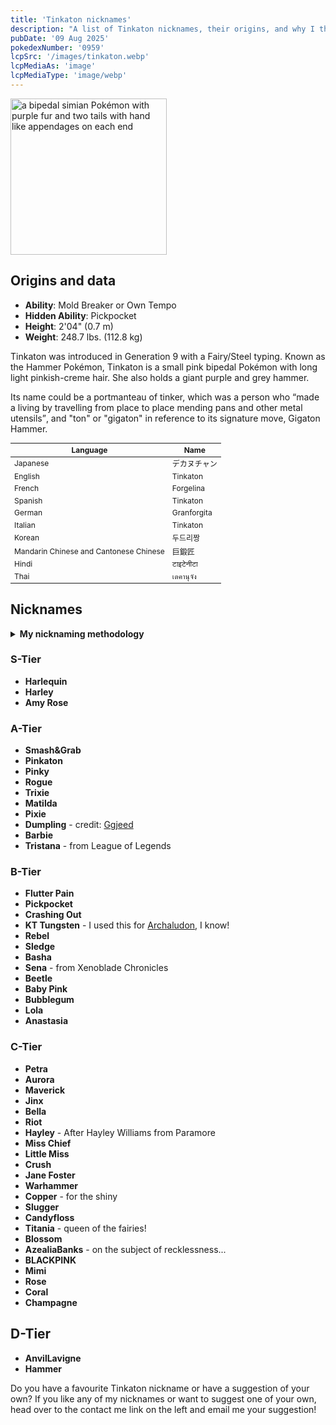 ```yaml
---
title: 'Tinkaton nicknames'
description: "A list of Tinkaton nicknames, their origins, and why I think they're cool."
pubDate: '09 Aug 2025'
pokedexNumber: '0959'
lcpSrc: '/images/tinkaton.webp'
lcpMediaAs: 'image'
lcpMediaType: 'image/webp'
---
```


<div class="img-center">
	<picture>
		<source srcset="/images/tinkaton.webp" type="image/webp">
		<img src="/images/tinkaton.jpg" width="250px" height="250px" alt="a bipedal simian Pokémon with purple fur and two tails with hand like appendages on each end">
	</picture>
</div>

## Origins and data
<div class="room-box">
	<div class="room-box-left">
		<ul>
			<li><strong>Ability</strong>: Mold Breaker or Own Tempo</li>
			<li><strong>Hidden Ability</strong>: Pickpocket</li>
			<li><strong>Height</strong>: 2'04" (0.7 m)</li>
			<li><strong>Weight</strong>: 248.7 lbs. (112.8 kg)</li>
		</ul>
		<p>Tinkaton was introduced in Generation 9 with a Fairy/Steel typing. Known as the Hammer Pokémon, Tinkaton is a small pink bipedal Pokémon with long light pinkish-creme hair. She also holds a giant purple and grey hammer.</p>
		<p>Its name could be a portmanteau of tinker, which was a person who <q cite="https://www.google.com/search?q=tinker">made a living by travelling from place to place mending pans and other metal utensils</q>, and "ton" or "gigaton" in reference to its signature move, Gigaton Hammer.</p>
	</div>
	<div class="room-box-right">
		<table class="room-table" style="font-size:12px">
			<thead>
				<tr>
					<th>Language</th>
					<th>Name</th>
				</tr>
			</thead>
			<tbody>
				<tr>
					<td>Japanese</td>
					<td><span lang="ja">デカヌチャン</span></td>
				</tr>
				<tr>
					<td>English</td>
					<td>Tinkaton</td>
				</tr>
				<tr>
					<td>French</td>
					<td>Forgelina</td>
				</tr>
				<tr>
					<td>Spanish</td>
					<td>Tinkaton</td>
				</tr>
				<tr>
					<td>German</td>
					<td>Granforgita</td>
				</tr>
				<tr>
					<td>Italian</td>
					<td>Tinkaton</td>
				</tr>
				<tr>
					<td>Korean</td>
					<td><span lang="ko">두드리짱</span></td>
				</tr>
				<tr>
					<td>Mandarin Chinese and Cantonese Chinese</td>
					<td>巨鍛匠</td>
				</tr>
				<tr>
					<td>Hindi</td>
					<td>टाइटेनीटा</td>
				</tr>
				<tr>
					<td>Thai</td>
					<td>เดคานุจัง</td>
				</tr>
			</tbody>
		</table>
	</div>
</div>

## Nicknames
<section class="deets">
	<details>
	<summary><strong>My nicknaming methodology</strong></summary>
	<ul>
		<li>I rank nicknames by lettered tiers: S, A, B, C, and D. S is the best and D is the worst.</li>
		<li>I may list my inspiration for a nickname so you know where they came from.</li>
	</ul>
	</details>
</section>

### S-Tier

* **Harlequin**
* **Harley**
* **Amy Rose**

### A-Tier

* **Smash&Grab**
* **Pinkaton**
* **Pinky**
* **Rogue**
* **Trixie**
* **Matilda**
* **Pixie**
* **Dumpling** - credit: [Ggjeed](https://pokepast.es/db81d94bdca06e97)
* **Barbie**
* **Tristana** - from League of Legends

### B-Tier

* **Flutter Pain**
* **Pickpocket**
* **Crashing Out**
* **KT Tungsten** - I used this for [Archaludon](/nicknames/archaludon/), I know!
* **Rebel**
* **Sledge**
* **Basha**
* **Sena** - from Xenoblade Chronicles
* **Beetle**
* **Baby Pink**
* **Bubblegum**
* **Lola**
* **Anastasia**

### C-Tier

* **Petra**
* **Aurora**
* **Maverick**
* **Jinx**
* **Bella**
* **Riot**
* **Hayley** - After Hayley Williams from Paramore
* **Miss Chief**
* **Little Miss**
* **Crush**
* **Jane Foster**
* **Warhammer**
* **Copper** - for the shiny
* **Slugger**
* **Candyfloss**
* **Titania** - queen of the fairies!
* **Blossom**
* **AzealiaBanks** - on the subject of recklessness...
* **BLACKPINK**
* **Mimi**
* **Rose**
* **Coral**
* **Champagne**

## D-Tier

* **AnvilLavigne**
* **Hammer**

Do you have a favourite Tinkaton nickname or have a suggestion of your own? If you like any of my nicknames or want to suggest one of your own, head over to the contact me link on the left and email me your suggestion!
